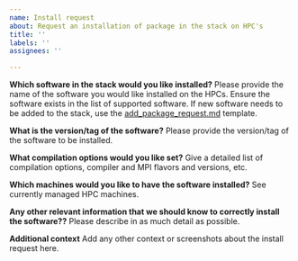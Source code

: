 ```yaml
---
name: Install request
about: Request an installation of package in the stack on HPC's
title: ''
labels: ''
assignees: ''

---
```


**Which software in the stack would you like installed?**
Please provide the name of the software you would like installed on the HPCs.  Ensure the software exists in the list of supported software.  If new software needs to be added to the stack, use the [add_package_request.md](./add_package_request.md) template.

**What is the version/tag of the software?**
Please provide the version/tag of the software to be installed.

**What compilation options would you like set?**
Give a detailed list of compilation options, compiler and MPI flavors and versions, etc.

**Which machines would you like to have the software installed?**
See currently managed HPC machines.

**Any other relevant information that we should know to correctly install the software??**
Please describe in as much detail as possible.

**Additional context**
Add any other context or screenshots about the install request here.

